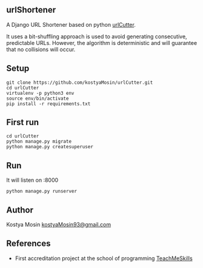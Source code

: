 urlShortener
-------

A Django URL Shortener based on python [urlCutter](https://github.com/kostyaMosin/urlCutter).

It uses a bit-shuffling approach is used to avoid generating consecutive, predictable URLs. However, the algorithm is deterministic and will guarantee that no collisions will occur.


Setup
-----

````
git clone https://github.com/kostyaMosin/urlCutter.git
cd urlCutter
virtualenv -p python3 env
source env/bin/activate
pip install -r requirements.txt
````

First run
---

````
cd urlCutter
python manage.py migrate
python manage.py createsuperuser 
````


Run
---

It will listen on :8000
````
python manage.py runserver
````


Author
------

Kostya Mosin <kostyaMosin93@gmail.com>

References
----------

- First accreditation project at the school of programming [TeachMeSkills](https://teachmeskills.by/)
